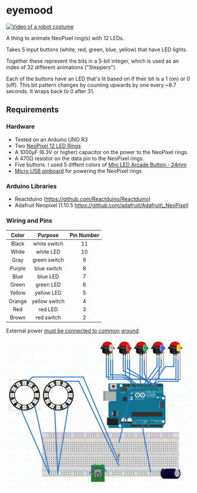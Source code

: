 # eyemood

[![Video of a robot costume](https://img.youtube.com/vi/6ULORxLHcV8/0.jpg)](https://www.youtube.com/watch?v=6ULORxLHcV8)

A thing to animate NeoPixel ring(s) with 12 LEDs.

Takes 5 input buttons (white, red, green, blue, yellow) that have LED
lights.

Together these represent the bits in a 5-bit integer, which is used
as an index of 32 different animations ("Steppers").

Each of the buttons have an LED that's lit based on if their bit is
a 1 (on) or 0 (off). This bit pattern changes by counting upwards by one
every ~8.7 seconds. It wraps back to 0 after 31.

## Requirements

### Hardware

* Tested on an Arduino UNO R3
* Two [NeoPixel 12 LED Rings](https://www.adafruit.com/product/1643)
* A 1000µF (6.3V or higher) capacitor on the power to the NeoPixel rings.
* A 470Ω resistor on the data pin to the NeoPixel rings.
* Five buttons. I used 5 diffent colors of
  [Mini LED Arcade Button - 24mm](https://www.adafruit.com/product/3432)
* [Micro USB pinboard](https://www.amazon.com/Pinboard-MELIFE-Interface-Adapter-Breakout/dp/B07W6T97HZ/)
  for powering the NeoPixel rings

### Arduino Libraries

* Reactduino (https://github.com/Reactduino/Reactduino)
* Adafruit Neopixel (1.10.5 https://github.com/adafruit/Adafruit\_NeoPixel)


### Wiring and Pins

|  Color |    Purpose    | Pin Number |
|:------:|:-------------:|:----------:|
| Black  | white switch  | 11         |
| White  | white LED     | 10         |
| Gray   | green switch  | 9          |
| Purple | blue switch   | 8          |
| Blue   | blue LED      | 7          |
| Green  | green LED     | 6          |
| Yellow | yellow LED    | 5          |
| Orange | yellow switch | 4          |
| Red    | red LED       | 3          |
| Brown  | red switch    | 2          |

External power [must be connected to common ground](https://learn.adafruit.com/adafruit-neopixel-uberguide/basic-connections).

![Fritzing wiring diagram](https://github.com/rekab/eyemood/blob/initial-setup/fritzing-wiring-screenshot.png?raw=true)
